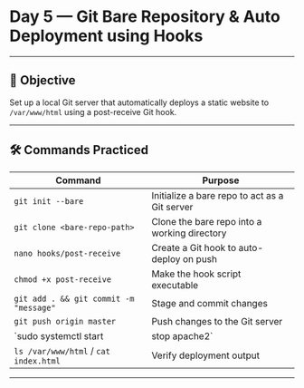#  Day 5 — Git Bare Repository & Auto Deployment using Hooks

---

## 🎯 Objective

Set up a local Git server that automatically deploys a static website to `/var/www/html` using a post-receive Git hook.

---


## 🛠️ Commands Practiced

| Command                                           | Purpose                                                   |
|--------------------------------------------------|------------------------------------------------------------|
| `git init --bare`                                | Initialize a bare repo to act as a Git server             |
| `git clone <bare-repo-path>`                     | Clone the bare repo into a working directory              |
| `nano hooks/post-receive`                        | Create a Git hook to auto-deploy on push                 |
| `chmod +x post-receive`                          | Make the hook script executable                          |
| `git add . && git commit -m "message"`           | Stage and commit changes                                 |
| `git push origin master`                         | Push changes to the Git server                           |
| `sudo systemctl start|stop apache2`              | Manage Apache server                                     |
| `ls /var/www/html` / `cat index.html`            | Verify deployment output                                 |

---

